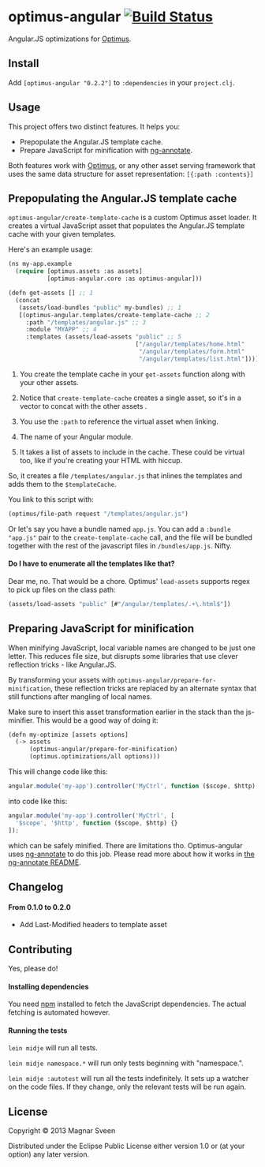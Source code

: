 # optimus-angular [![Build Status](https://secure.travis-ci.org/magnars/optimus-angular.png)](http://travis-ci.org/magnars/optimus-angular)

Angular.JS optimizations for [Optimus](http://github.com/magnars/optimus).

## Install

Add `[optimus-angular "0.2.2"]` to `:dependencies` in your `project.clj`.

## Usage

This project offers two distinct features. It helps you:

- Prepopulate the Angular.JS template cache.
- Prepare JavaScript for minification with [ng-annotate](https://github.com/olov/ng-annotate).

Both features work with [Optimus](http://github.com/magnars/optimus),
or any other asset serving framework that uses the same data structure
for asset representation: `[{:path :contents}]`

## Prepopulating the Angular.JS template cache

`optimus-angular/create-template-cache` is a custom Optimus asset
loader. It creates a virtual JavaScript asset that populates the
Angular.JS template cache with your given templates.

Here's an example usage:

```cl
(ns my-app.example
  (require [optimus.assets :as assets]
           [optimus-angular.core :as optimus-angular]))

(defn get-assets [] ;; 1
  (concat
   (assets/load-bundles "public" my-bundles) ;; 1
   [(optimus-angular.templates/create-template-cache ;; 2
     :path "/templates/angular.js" ;; 3
     :module "MYAPP" ;; 4
     :templates (assets/load-assets "public" ;; 5
                                    ["/angular/templates/home.html"
                                     "/angular/templates/form.html"
                                     "/angular/templates/list.html"]))]))
```

1. You create the template cache in your `get-assets` function along
   with your other assets.

2. Notice that `create-template-cache` creates a single asset, so it's
   in a vector to concat with the other assets .

3. You use the `:path` to reference the virtual asset when linking.

4. The name of your Angular module.

5. It takes a list of assets to include in the cache. These could be
   virtual too, like if you're creating your HTML with hiccup.

So, it creates a file `/templates/angular.js` that inlines the templates
and adds them to the `$templateCache`.

You link to this script with:

```cl
(optimus/file-path request "/templates/angular.js")
```

Or let's say you have a bundle named `app.js`. You can add a `:bundle
"app.js"` pair to the `create-template-cache` call, and the file will
be bundled together with the rest of the javascript files in
`/bundles/app.js`. Nifty.

#### Do I have to enumerate all the templates like that?

Dear me, no. That would be a chore. Optimus' `load-assets` supports
regex to pick up files on the class path:

```cl
(assets/load-assets "public" [#"/angular/templates/.+\.html$"])
```

## Preparing JavaScript for minification

When minifying JavaScript, local variable names are changed to be just
one letter. This reduces file size, but disrupts some libraries that
use clever reflection tricks - like Angular.JS.

By transforming your assets with
`optimus-angular/prepare-for-minification`, these reflection tricks
are replaced by an alternate syntax that still functions after
mangling of local names.

Make sure to insert this asset transformation earlier in the stack
than the js-minifier. This would be a good way of doing it:

```cl
(defn my-optimize [assets options]
  (-> assets
      (optimus-angular/prepare-for-minification)
      (optimus.optimizations/all options)))
```

This will change code like this:

```js
angular.module('my-app').controller('MyCtrl', function ($scope, $http) {});
```

into code like this:

```js
angular.module('my-app').controller('MyCtrl', [
  '$scope', '$http', function ($scope, $http) {}
]);
```

which can be safely minified. There are limitations tho.
Optimus-angular uses [ng-annotate](https://github.com/olov/ng-annotate) to do
this job. Please read more about how it works in
[the ng-annotate README](https://github.com/olov/ng-annotate).

## Changelog

#### From 0.1.0 to 0.2.0

- Add Last-Modified headers to template asset

## Contributing

Yes, please do!

#### Installing dependencies

You need [npm](https://npmjs.org/) installed to fetch the JavaScript
dependencies. The actual fetching is automated however.

#### Running the tests

`lein midje` will run all tests.

`lein midje namespace.*` will run only tests beginning with "namespace.".

`lein midje :autotest` will run all the tests indefinitely. It sets up a
watcher on the code files. If they change, only the relevant tests will be
run again.

## License

Copyright © 2013 Magnar Sveen

Distributed under the Eclipse Public License either version 1.0 or (at
your option) any later version.
